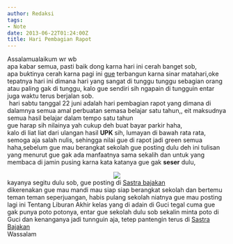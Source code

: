 ```yaml
---
author: Redaksi
tags:
- Note
date: 2013-06-22T01:24:00Z
title: Hari Pembagian Rapot
---
```


<div dir="ltr" style="text-align:left;">
  Assalamualaikum wr wb<br />apa kabar semua, pasti baik dong karna hari ini cerah banget sob,<br />apa buktinya cerah karna pagi ini <a href="http://twitter.com/ilu_imu_inu" target="_blank" rel="noopener noreferrer">gue</a> terbangun karna sinar matahari,oke tepatnya hari ini dimana hari yang sangat di tunggu tunggu sebagian orang atau paling gak di tunggu, kalo gue sendiri sih ngapain di tungguin entar juga waktu terus berjalan sob.<br /> hari sabtu tanggal 22 juni adalah hari pembagian rapot yang dimana di dalamnya semua amal perbuatan semasa belajar satu tahun,, eit maksudnya semua hasil belajar dalam tempo satu tahun<br />gue harap sih nilainya yah cukup deh buat bayar parkir haha,<br />kalo di liat liat dari ulangan hasil <b>UPK</b> sih, lumayan di bawah rata rata, semoga aja salah nulis, sehingga nilai gue di rapot jadi green semua haha,sebelum gue mau berangkat sekolah gue posting dulu deh ini tulisan yang menurut gue gak ada manfaatnya sama sekalih dan untuk yang membaca di jamin pusing karna kata katanya gue gak <b>seser</b> dulu,</p> 
  
  <p>
  </p>
  
  <div style="clear:both;text-align:center;">
    <a href="https://wildanposts.files.wordpress.com/2013/06/d1670-images.jpg?w=768" style="margin-left:1em;margin-right:1em;"><img border="0" src="https://wildanposts.files.wordpress.com/2013/06/d1670-images.jpg?w=768" data-recalc-dims="1" /></a>
  </div>
  
  <div style="clear:both;text-align:center;">
  </div>
  
  <div style="clear:both;text-align:left;">
    kayanya segitu dulu sob, gue posting di <a href="http://sastra-bajakan.blogspot.com/" target="_blank" rel="noopener noreferrer">Sastra bajakan</a> 
  </div>
  
  <div style="clear:both;text-align:left;">
    dikerenakan gue mau mandi mau siap siap berangkat sekolah dan bertemu teman teman seperjuangan, habis pulang sekolah niatnya gue mau posting lagi ini Tentang Liburan Akhir kelas yang di adain di Guci tegal cuma gue gak punya poto potonya, entar gue sekolah dulu sob sekalin minta poto di Guci dan kenanganya jadi tunnguin aja, tetep pantengin terus di <a href="http://sastra-bajakan.blogspot.com/" target="_blank" rel="noopener noreferrer">Sastra Bajakan</a>
  </div>
  
  <div style="clear:both;text-align:left;">
  </div>
  
  <div style="clear:both;text-align:left;">
    Wassalam
  </div>
  
  <p>
    </div>